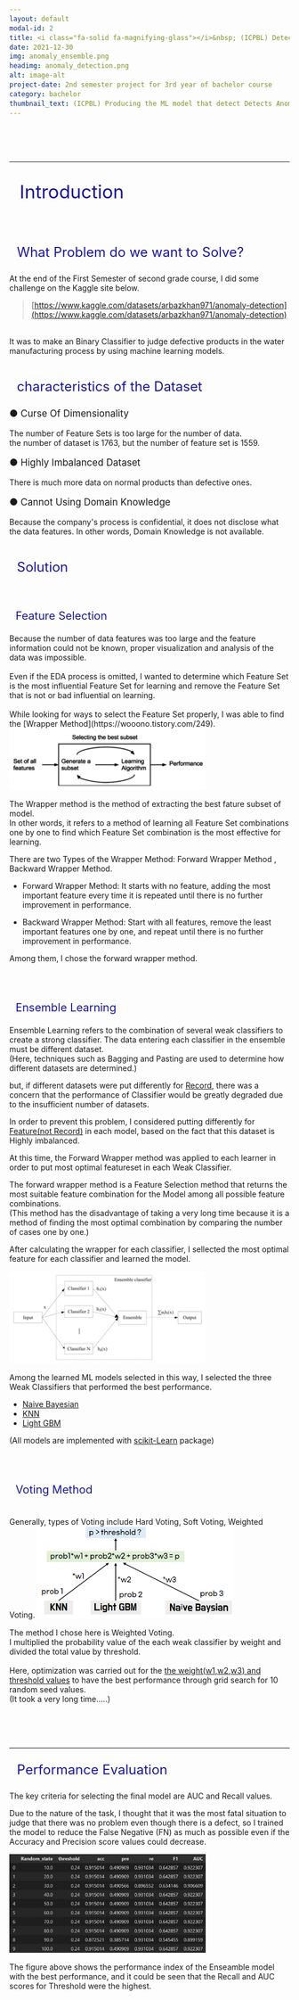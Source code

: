 ```yaml
---
layout: default
modal-id: 2
title: <i class="fa-solid fa-magnifying-glass"></i>&nbsp; (ICPBL) Detecting Anomalies using Machine Learning
date: 2021-12-30
img: anomaly_ensemble.png
headimg: anomaly_detection.png
alt: image-alt
project-date: 2nd semester project for 3rd year of bachelor course
category: bachelor
thumbnail_text: (ICPBL) Producing the ML model that detect Detects Anomalies in Wafer Manufacturing
---
```




<br><br><br>   


***
<p style="font-size: 33px; color: rgb(25, 22, 150)"><i class="fas fa-glasses"></i>&nbsp; Introduction </p>
<br>
<p style="font-size: 24px; color: rgb(25, 22, 150)"> <i class="fa fa-question-circle" aria-hidden="true"></i>&nbsp; What Problem do we want to Solve?  </p>

At the end of the First Semester of second grade course, I did some challenge on the Kaggle site below.
>[https://www.kaggle.com/datasets/arbazkhan971/anomaly-detection](https://www.kaggle.com/datasets/arbazkhan971/anomaly-detection)

<br>
It was to make an Binary Classifier to judge defective products in the water manufacturing process by using machine learning models.<br>
<br>

<p style="font-size: 24px; color: rgb(25, 22, 150)"> <i class="fas fa-lightbulb" aria-hidden="true"></i>&nbsp; characteristics of the Dataset </p>

<p style="font-size: 17px;" style="color: rgb(0, 60, 205);">
● Curse Of Dimensionality</p>
The number of Feature Sets is too large for the number of data.<br>
the number of dataset is 1763, but the number of feature set is 1559.


<p style="font-size: 17px;" style="color: rgb(0, 60, 205);">
● Highly Imbalanced Dataset</p>
There is much more data on normal products than defective ones.

<p style="font-size: 17px;" style="color: rgb(0, 60, 205);">
● Cannot Using Domain Knowledge</p>
Because the company's process is confidential, it does not disclose what the data features. In other words, Domain Knowledge is not available.


<br>
<br>

<p style="font-size: 24px; color: rgb(25, 22, 150)"> <i class="far fa-lightbulb" aria-hidden="true"></i>&nbsp; Solution </p>
<br>

<p style="font-size: 20px; color: rgb(25, 22, 150)"> <i class="fa-solid fa-play"></i>
&nbsp; Feature Selection </p>
Because the number of data features was too large and the feature information could not be known, proper visualization and analysis of the data was impossible.<br>
<br>
Even if the EDA process is omitted, I wanted to determine which Feature Set is the most influential Feature Set for learning and remove the Feature Set that is not or bad influential on learning.<br>
<br>
While looking for ways to select the Feature Set properly, I was able to find the [Wrapper Method](https://wooono.tistory.com/249).


<img src="img/posting/posting_anomaly/wrapper.png" style="height: 70%; width: 70%;">

The Wrapper method is the method of extracting the best fature subset of model.<br>
In other words, it refers to a method of learning all Feature Set combinations one by one to find which Feature Set combination is the most effective for learning.


There are two Types of the Wrapper Method: Forward Wrapper Method , Backward Wrapper Method.

- Forward Wrapper Method:
It starts with no feature, adding the most important feature every time it is repeated until there is no further improvement in performance.

- Backward Wrapper Method:
Start with all features, remove the least important features one by one, and repeat until there is no further improvement in performance.

Among them, I chose the forward wrapper method.

<br><br>

<p style="font-size: 20px; color: rgb(25, 22, 150)"> <i class="fa-solid fa-play"></i>
&nbsp; Ensemble Learning </p>
Ensemble Learning refers to the combination of several weak classifiers to create a strong classifier. The data entering each classifier in the ensemble must be different dataset.<br>
(Here, techniques such as Bagging and Pasting are used to determine how different datasets are determined.)

but, if different datasets were put differently for <u>Record</u>, there was a concern that the performance of Classifier would be greatly degraded due to the insufficient number of datasets.

In order to prevent this problem, I considered putting differently for <u>Feature(not Record)</u> in each model, based on the fact that this dataset is Highly imbalanced.

At this time, the Forward Wrapper method was applied to each learner in order to put most optimal featureset in each Weak Classifier.


The forward wrapper method is a Feature Selection method that returns the most suitable feature combination for the Model among all possible feature combinations.<br>
(This method has the disadvantage of taking a very long time because it is a method of finding the most optimal combination by comparing the number of cases one by one.)

After calculating the wrapper for each classifier, I sellected the most optimal feature for each classifier and learned the model.

<img src="img/posting/posting_anomaly/ensemble.png" style="height: 70%; width: 70%;">


Among the learned ML models selected in this way, I selected the three Weak Classifiers that performed the best performance.<br>


- [Naive Bayesian](https://scikit-learn.org/stable/modules/naive_bayes.html)
- [KNN](https://scikit-learn.org/stable/modules/generated/sklearn.neighbors.KNeighborsClassifier.html)
- [Light GBM](https://lightgbm.readthedocs.io/en/latest/pythonapi/lightgbm.LGBMModel.html)

(All models are implemented with [scikit-Learn](https://scikit-learn.org/stable/) package)


<br><br>
<p style="font-size: 20px; color: rgb(25, 22, 150)"> <i class="fa-solid fa-play"></i>
&nbsp; Voting Method</p>
<br>
Generally, types of Voting include Hard Voting, Soft Voting, Weighted Voting.
<img src="img/posting/posting_anomaly/model_ensemble.png" style="height: 70%; width: 70%;">

The method I chose here is Weighted Voting.<br>
I multiplied the probability value of the each weak classifier by weight and divided the total value by threshold.<br>
<br>
Here, optimization was carried out for the <u>the weight(w1,w2,w3) and threshold values</u> to have the best performance through grid search for 10 random seed values.<br>
(It took a very long time.....)

<br><br><br>


***
<p style="font-size: 24px; color: rgb(25, 22, 150)"> <i class="fa fa-check"></i>&nbsp; Performance Evaluation </p>

The key criteria for selecting the final model are AUC and Recall values.<br>

Due to the nature of the task, I thought that it was the most fatal situation to judge that there was no problem even though there is a defect, so I trained the model to reduce the False Negative (FN) as much as possible even if the Accuracy and Precision score values could decrease.

<img src="img/posting/posting_anomaly/performance.png" style="height: 70%; width: 70%;">

The figure above shows the performance index of the Enseamble model with the best performance, and it could be seen that the Recall and AUC scores for Threshold were the highest.